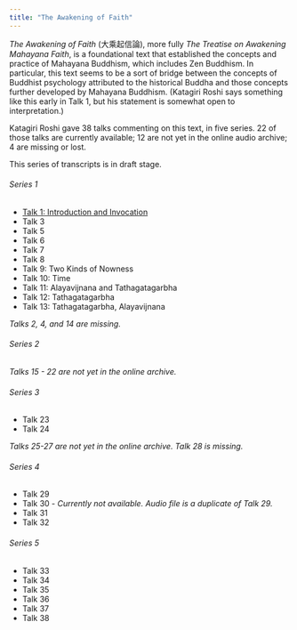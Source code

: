 ```yaml
---
title: "The Awakening of Faith"
---
```


*The Awakening of Faith* (大乘起信論), more fully *The Treatise on Awakening Mahayana Faith*, is a foundational text that established the concepts and practice of Mahayana Buddhism, which includes Zen Buddhism. In particular, this text seems to be a sort of bridge between the concepts of Buddhist psychology attributed to the historical Buddha and those concepts further developed by Mahayana Buddhism. (Katagiri Roshi says something like this early in Talk 1, but his statement is somewhat open to interpretation.)

Katagiri Roshi gave 38 talks commenting on this text, in five series. 22 of those talks are currently available; 12 are not yet in the online audio archive; 4 are missing or lost.

This series of transcripts is in draft stage. 

###### Series 1

- [Talk 1: Introduction and Invocation](1984-03-16-Awakening-of-Faith-Talk-1)
- Talk 3
- Talk 5
- Talk 6
- Talk 7
- Talk 8
- Talk 9: Two Kinds of Nowness
- Talk 10: Time
- Talk 11: Alayavijnana and Tathagatagarbha
- Talk 12: Tathagatagarbha
- Talk 13: Tathagatagarbha, Alayavijnana

*Talks 2, 4, and 14 are missing.*

###### Series 2

*Talks 15 - 22 are not yet in the online archive.*

###### Series 3

- Talk 23
- Talk 24

*Talks 25-27 are not yet in the online archive. Talk 28 is missing.*

###### Series 4

- Talk 29
- Talk 30 - *Currently not  available. Audio file is a duplicate of Talk 29.*
- Talk 31
- Talk 32

###### Series 5

- Talk 33
- Talk 34
- Talk 35
- Talk 36
- Talk 37
- Talk 38
